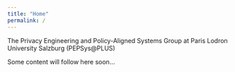 ```yaml
---
title: "Home"
permalink: /
---
```


The Privacy Engineering and Policy-Aligned Systems Group at Paris Lodron University Salzburg (PEPSys@PLUS)

Some content will follow here soon...
